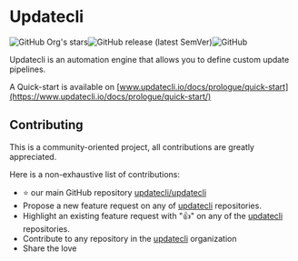 # Updatecli

![GitHub Org's stars](https://img.shields.io/github/stars/updatecli/updatecli?style=for-the-badge)![GitHub release (latest SemVer)](https://img.shields.io/github/v/release/updatecli/updatecli?style=for-the-badge)![GitHub](https://img.shields.io/github/license/updatecli/updatecli?style=for-the-badge)

Updatecli is an automation engine that allows you to define custom update pipelines.

A Quick-start is available on [www.updatecli.io/docs/prologue/quick-start](https://www.updatecli.io/docs/prologue/quick-start/)

## Contributing

This is a community-oriented project, all contributions are greatly appreciated.

Here is a non-exhaustive list of contributions:

* ⭐️ our main GitHub repository [updatecli/updatecli](https://github.com/updatecli/updatecli/stargazers)
* Propose a new feature request on any of [updatecli](https://github.com/updatecli/) repositories.
* Highlight an existing feature request with ":thumbsup:" on any of the [updatecli](https://github.com/updatecli/) repositories.
* Contribute to any repository in the [updatecli](https://github.com/updatecli/) organization
* Share the love
